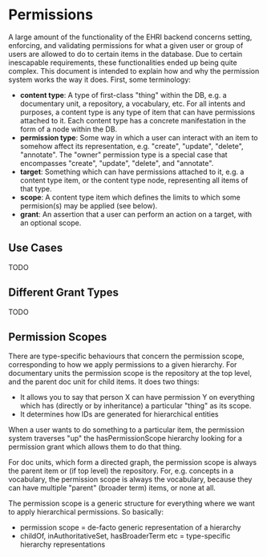 Permissions
===========

A large amount of the functionality of the EHRI backend concerns setting, enforcing, and validating permissions for what a given user or group of users are allowed to do to certain items in the database. Due to certain inescapable requirements, these functionalities ended up being quite complex. This document is intended to explain how and why the permission system works the way it does. First, some terminology:

* **content type**: A type of first-class "thing" within the DB, e.g. a documentary unit, a repository, a vocabulary, etc. For all intents and purposes, a content type is any type of item that can have permissions attached to it. Each content type has a concrete manifestation in the form of a node within the DB.
* **permission type**: Some way in which a user can interact with an item to somehow affect its representation, e.g. "create", "update", "delete", "annotate". The "owner" permission type is a special case that encompasses "create", "update", "delete", and "annotate".
* **target**: Something which can have permissions attached to it, e.g. a content type item, or the content type node, representing all items of that type.
* **scope**: A content type item which defines the limits to which some permision(s) may be applied (see below).
* **grant**: An assertion that a user can perform an action on a target, with an optional scope.

Use Cases
---------
TODO

Different Grant Types
---------------------
TODO

Permission Scopes
-----------------
There are type-specific behaviours that concern the permission scope, corresponding to how we apply permissions to a given hierarchy. For documentary units the permission scope is the repository at the top level, and the parent doc unit for child items. It does two things:

* It allows you to say that person X can have permission Y on everything which has (directly or by inheritance) a particular "thing" as its scope.
* It determines how IDs are generated for hierarchical entities

When a user wants to do something to a particular item, the permission system traverses "up" the hasPermissionScope hierarchy looking for a permission grant which allows them to do that thing.

For doc units, which form a directed graph, the permission scope is always the parent item or (if top level) the repository. For, e.g. concepts in a vocabulary, the permission scope is always the vocabulary, because they can have multiple "parent" (broader term) items, or none at all.

The permission scope is a generic structure for everything where we want to apply hierarchical permissions. So basically:

* permission scope = de-facto generic representation of a hierarchy
* childOf, inAuthoritativeSet, hasBroaderTerm etc = type-specific hierarchy representations
